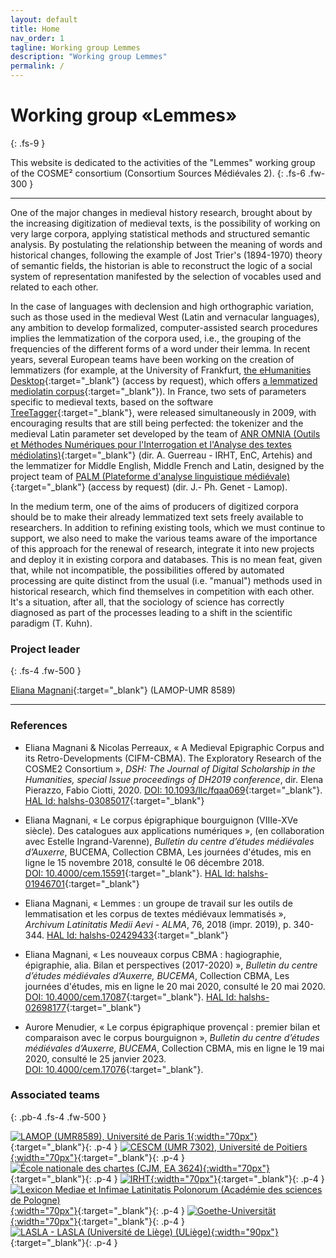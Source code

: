 ```yaml
---
layout: default
title: Home
nav_order: 1
tagline: Working group Lemmes
description: "Working group Lemmes"
permalink: /
---
```


# Working group «Lemmes»
{: .fs-9 }

This website is dedicated to the activities of the "Lemmes" working group of the COSME² consortium (Consortium Sources Médiévales 2). 
{: .fs-6 .fw-300 }

---

One of the major changes in medieval history research, brought about by the increasing digitization of medieval texts, is the possibility of working on very large corpora, applying statistical methods and structured semantic analysis. By postulating the relationship between the meaning of words and historical changes, following the example of Jost Trier's (1894-1970) theory of semantic fields, the historian is able to reconstruct the logic of a social system of representation manifested by the selection of vocables used and related to each other.

In the case of languages with declension and high orthographic variation, such as those used in the medieval West (Latin and vernacular languages), any ambition to develop formalized, computer-assisted search procedures implies the lemmatization of the corpora used, i.e., the grouping of the frequencies of the different forms of a word under their lemma. In recent years, several European teams have been working on the creation of lemmatizers (for example, at the University of Frankfurt, [the eHumanities Desktop](https://www.texttechnologylab.org/applications/ehumanities-desktop/){:target="_blank"} (access by request), which offers [a lemmatized mediolatin corpus](https://lta.bbaw.de/lexicon/fll/sl){:target="_blank"}). In France, two sets of parameters specific to medieval texts, based on the software [TreeTagger](https://www.cis.uni-muenchen.de/~schmid/tools/TreeTagger/){:target="_blank"}, were released simultaneously in 2009, with encouraging results that are still being perfected: the tokenizer and the medieval Latin parameter set developed by the team of [ANR OMNIA (Outils et Méthodes Numériques pour l'Interrogation et l'Analyse des textes médiolatins)](https://glossaria.eu/lemmatisation/#page-content){:target="_blank"} (dir. A. Guerreau - IRHT, EnC, Artehis) and the lemmatizer for Middle English, Middle French and Latin, designed by the project team of [PALM (Plateforme d'analyse linguistique médiévale)](http://palm.huma-num.fr/PALM/){:target="_blank"} (access by request) (dir. J.- Ph. Genet - Lamop).

In the medium term, one of the aims of producers of digitized corpora should be to make their already lemmatized text sets freely available to researchers. In addition to refining existing tools, which we must continue to support, we also need to make the various teams aware of the importance of this approach for the renewal of research, integrate it into new projects and deploy it in existing corpora and databases. This is no mean feat, given that, while not incompatible, the possibilities offered by automated processing are quite distinct from the usual (i.e. "manual") methods used in historical research, which find themselves in competition with each other. It's a situation, after all, that the sociology of science has correctly diagnosed as part of the processes leading to a shift in the scientific paradigm (T. Kuhn).

### Project leader
{: .fs-4 .fw-500 }

[Eliana Magnani](https://www.pantheonsorbonne.fr/page-perso/emagnani){:target="_blank"} (LAMOP-UMR 8589)

---

### References

- Eliana Magnani & Nicolas Perreaux, « A Medieval Epigraphic Corpus and its Retro-Developments (CIFM-CBMA). The Exploratory Research of the COSME2 Consortium », _DSH: The Journal of Digital Scholarship in the Humanities, special Issue proceedings of DH2019 conference_, dir. Elena Pierazzo, Fabio Ciotti, 2020. [DOI: 10.1093/llc/fqaa069](https://doi.org/10.1093/llc/fqaa069){:target="_blank"}. [HAL Id: halshs-03085017](https://halshs.archives-ouvertes.fr/halshs-03085017){:target="_blank"}

- Eliana Magnani, « Le corpus épigraphique bourguignon (VIIIe-XVe siècle). Des catalogues aux applications numériques »,  (en collaboration avec Estelle Ingrand-Varenne), _Bulletin du centre d’études médiévales d’Auxerre_, BUCEMA, Collection CBMA, Les journées d'études, mis en ligne le 15 novembre 2018, consulté le 06 décembre 2018. [DOI: 10.4000/cem.15591](https://doi.org/10.4000/cem.15591){:target="_blank"}. [HAL Id: halshs-01946701](https://halshs.archives-ouvertes.fr/halshs-01946701){:target="_blank"}

- Eliana Magnani, « Lemmes : un groupe de travail sur les outils de lemmatisation et les corpus de textes médiévaux lemmatisés », _Archivum Latinitatis Medii Aevi - ALMA_, 76, 2018 (impr. 2019), p. 340-344. [HAL Id: halshs-02429433](https://halshs.archives-ouvertes.fr/halshs-02429433){:target="_blank"}

- Eliana Magnani, « Les nouveaux corpus CBMA : hagiographie, épigraphie, alia. Bilan et perspectives (2017-2020) », _Bulletin du centre d’études médiévales d’Auxerre, BUCEMA_, Collection CBMA, Les journées d'études, mis en ligne le 20 mai 2020, consulté le 20 mai 2020. [DOI: 10.4000/cem.17087](https://doi.org/10.4000/cem.17087){:target="_blank"}. [HAL Id: halshs-02698177](https://halshs.archives-ouvertes.fr/halshs-02698177){:target="_blank"}

- Aurore Menudier, « Le corpus épigraphique provençal : premier bilan et comparaison avec le corpus bourguignon », _Bulletin du centre d’études médiévales d’Auxerre, BUCEMA_, Collection CBMA, mis en ligne le 19 mai 2020, consulté le 25 janvier 2023. [DOI: 10.4000/cem.17076](https://doi.org/10.4000/cem.17076){:target="_blank"}. 

### Associated teams
{: .pb-4 .fs-4 .fw-500 }

[![LAMOP (UMR8589), Université de Paris 1](/assets/images/logos-partners/LAMOP.jpg){:width="70px"}](https://lamop.pantheonsorbonne.fr/laboratoire-medievistique-occidentale-paris){:target="_blank"}{: .p-4 }
[![CESCM (UMR 7302), Université de Poitiers](/assets/images/logos-partners/CESCM.jpeg){:width="70px"}](https://cescm.labo.univ-poitiers.fr){:target="_blank"}{: .p-4 }
[![École nationale des chartes (CJM, EA 3624)](/assets/images/logos-partners/ENC.jpg){:width="70px"}](http://www.chartes.psl.eu){:target="_blank"}{: .p-4 }
[![IRHT](/assets/images/logos-partners/IRHT.svg){:width="70px"}](https://www.irht.cnrs.fr/){:target="_blank"}{: .p-4 }
[![Lexicon Mediae et Infimae Latinitatis Polonorum (Académie des sciences de Pologne)](/assets/images/logos-partners/pan.svg){:width="70px"}](https://pan.pl/){:target="_blank"}{: .p-4 }
[![Goethe-Universität](/assets/images/logos-partners/frankfurt.svg){:width="70px"}](https://www.goethe-university-frankfurt.de){:target="_blank"}{: .p-4 }
[![LASLA - LASLA (Université de Liège) (ULiège)](/assets/images/logos-partners/lasla-uliege.png){:width="90px"}](https://www.lasla.uliege.be/cms/c_8508894/fr/lasla){:target="_blank"}{: .p-4 }

